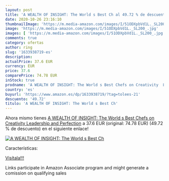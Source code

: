 ```yaml
---
layout: post
title: 'A WEALTH OF INSIGHT: The World s Best Ch al 49.72 % de descuento'
date: 2020-10-26 23:16:10
thumbnailImage: 'https://m.media-amazon.com/images/I/51ODXpbVd1L._SL200_.jpg'
image: 'https://m.media-amazon.com/images/I/51ODXpbVd1L._SL200_.jpg'
images: [ 'https://m.media-amazon.com/images/I/51ODXpbVd1L._SL200_.jpg' ]
comments: true
category: ofertas
author: ring
slug: '1633938719-es'
description:
actualPrice: 37.6 EUR
currency: EUR
price: 37.6
comparePrice: 74.78 EUR
inStock: true
prodname: 'A WEALTH OF INSIGHT: The World s Best Chefs on Creativity  Leadership and Perfection'
country: 'es'
buyurl: 'https://www.amazon.es/dp/1633938719/?tag=tolees-21'
descuento: '49.72'
titulo: 'A WEALTH OF INSIGHT: The World s Best Ch'
---
```


Ahora mismo tienes [A WEALTH OF INSIGHT: The World s Best Chefs on Creativity  Leadership and Perfection](https://www.amazon.es/dp/1633938719/?tag=tolees-21) a 37.6 EUR (original: 74.78 EUR) (49.72 %  de descuento) en el siguiente enlace!

[![A WEALTH OF INSIGHT: The World s Best Ch](https://m.media-amazon.com/images/I/51ODXpbVd1L._SL200_.jpg)](https://www.amazon.es/dp/1633938719/?tag=tolees-21)

Características:


[Visítala!!!](https://www.amazon.es/dp/1633938719/?tag=tolees-21)

Links participate in Amazon Associate program and might generate a comission on qualifying sales
